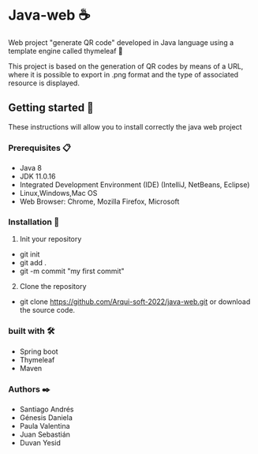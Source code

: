 # Java-web ☕
Web project "generate QR code" developed in Java language using a template engine called thymeleaf 🍃

This project is based on the generation of QR codes by means of a URL, where it is possible to export in .png format and the type of associated resource is displayed.


## Getting started 🚀

These instructions will allow you to install correctly the java web project


### Prerequisites 📋

- Java 8 
- JDK 11.0.16
- Integrated Development Environment (IDE) (IntelliJ, NetBeans, Eclipse)
- Linux,Windows,Mac OS
- Web Browser: Chrome, Mozilla Firefox, Microsoft

### Installation 🔧

1. Init your repository 
 - git init
 - git add .
 - git -m commit "my first commit"
2. Clone the repository 
- git clone https://github.com/Arqui-soft-2022/java-web.git or download the source code.

### built with 🛠️

- Spring boot
- Thymeleaf
- Maven

### Authors ✒️

- Santiago Andrés
- Génesis Daniela
- Paula Valentina
- Juan Sebastián 
- Duvan Yesid

